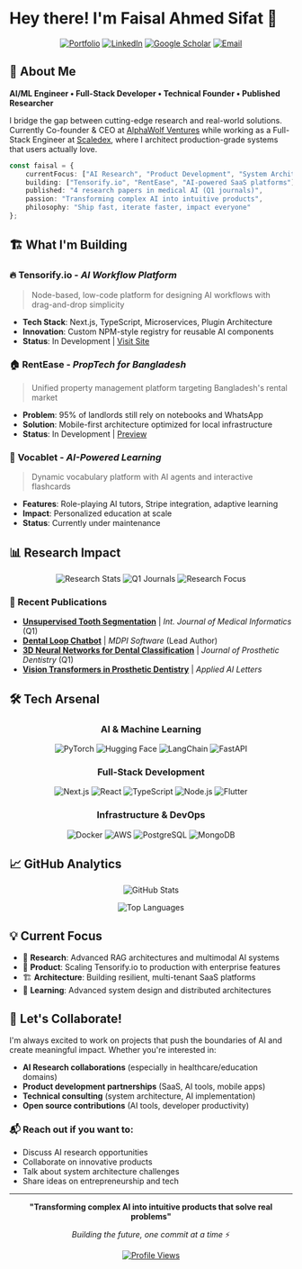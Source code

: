 # Hey there! I'm Faisal Ahmed Sifat 👋

<div align="center">

[![Portfolio](https://img.shields.io/badge/Portfolio-000000?style=for-the-badge&logo=About.me&logoColor=white)](https://theentrepreneuw.com)
[![LinkedIn](https://img.shields.io/badge/LinkedIn-0077B5?style=for-the-badge&logo=linkedin&logoColor=white)](https://linkedin.com/in/faisalahmedsifat)
[![Google Scholar](https://img.shields.io/badge/Google_Scholar-4285F4?style=for-the-badge&logo=google-scholar&logoColor=white)](https://scholar.google.com/citations?user=P10g-OQAAAAJ&hl=en)
[![Email](https://img.shields.io/badge/Email-D14836?style=for-the-badge&logo=gmail&logoColor=white)](mailto:faisalahmed531@gmail.com)

</div>

## 🚀 About Me

**AI/ML Engineer • Full-Stack Developer • Technical Founder • Published Researcher**

I bridge the gap between cutting-edge research and real-world solutions. Currently Co-founder & CEO at [AlphaWolf Ventures](https://alphawolf.ventures) while working as a Full-Stack Engineer at [Scaledex](https://scaledex.com), where I architect production-grade systems that users actually love.

```typescript
const faisal = {
    currentFocus: ["AI Research", "Product Development", "System Architecture"],
    building: ["Tensorify.io", "RentEase", "AI-powered SaaS platforms"],
    published: "4 research papers in medical AI (Q1 journals)",
    passion: "Transforming complex AI into intuitive products",
    philosophy: "Ship fast, iterate faster, impact everyone"
};
```

## 🏗️ What I'm Building

### 🔥 **Tensorify.io** - *AI Workflow Platform*
> Node-based, low-code platform for designing AI workflows with drag-and-drop simplicity
- **Tech Stack**: Next.js, TypeScript, Microservices, Plugin Architecture
- **Innovation**: Custom NPM-style registry for reusable AI components
- **Status**: In Development | [Visit Site](https://tensorify.io)

### 🏠 **RentEase** - *PropTech for Bangladesh*
> Unified property management platform targeting Bangladesh's rental market
- **Problem**: 95% of landlords still rely on notebooks and WhatsApp
- **Solution**: Mobile-first architecture optimized for local infrastructure
- **Status**: In Development | [Preview](https://rentease.theentrepreneuw.com)

### 🧠 **Vocablet** - *AI-Powered Learning*
> Dynamic vocabulary platform with AI agents and interactive flashcards
- **Features**: Role-playing AI tutors, Stripe integration, adaptive learning
- **Impact**: Personalized education at scale
- **Status**: Currently under maintenance

## 📊 Research Impact

<div align="center">

![Research Stats](https://img.shields.io/badge/Publications-4_Papers-success?style=for-the-badge)
![Q1 Journals](https://img.shields.io/badge/Q1_Journals-2_Papers-important?style=for-the-badge)
![Research Focus](https://img.shields.io/badge/Focus-Medical_AI-blue?style=for-the-badge)

</div>

### 🔬 Recent Publications

- **[Unsupervised Tooth Segmentation](https://doi.org/10.1016/j.ijmedinf.2024.105769)** | *Int. Journal of Medical Informatics* (Q1)
- **[Dental Loop Chatbot](https://doi.org/10.3390/software3040029)** | *MDPI Software* (Lead Author)
- **[3D Neural Networks for Dental Classification](https://doi.org/10.1016/j.prosdent.2024.09.014)** | *Journal of Prosthetic Dentistry* (Q1)
- **[Vision Transformers in Prosthetic Dentistry](https://doi.org/10.1002/ail2.101)** | *Applied AI Letters*

## 🛠️ Tech Arsenal

<div align="center">

### AI & Machine Learning
![PyTorch](https://img.shields.io/badge/PyTorch-EE4C2C?style=for-the-badge&logo=PyTorch&logoColor=white)
![Hugging Face](https://img.shields.io/badge/🤗_Hugging_Face-FFD21E?style=for-the-badge)
![LangChain](https://img.shields.io/badge/LangChain-121212?style=for-the-badge)
![FastAPI](https://img.shields.io/badge/FastAPI-009688?style=for-the-badge&logo=FastAPI&logoColor=white)

### Full-Stack Development
![Next.js](https://img.shields.io/badge/Next.js-000000?style=for-the-badge&logo=next.js&logoColor=white)
![React](https://img.shields.io/badge/React-20232A?style=for-the-badge&logo=react&logoColor=61DAFB)
![TypeScript](https://img.shields.io/badge/TypeScript-007ACC?style=for-the-badge&logo=typescript&logoColor=white)
![Node.js](https://img.shields.io/badge/Node.js-43853D?style=for-the-badge&logo=node.js&logoColor=white)
![Flutter](https://img.shields.io/badge/Flutter-02569B?style=for-the-badge&logo=flutter&logoColor=white)

### Infrastructure & DevOps
![Docker](https://img.shields.io/badge/Docker-2CA5E0?style=for-the-badge&logo=docker&logoColor=white)
![AWS](https://img.shields.io/badge/AWS-FF9900?style=for-the-badge&logo=amazonaws&logoColor=white)
![PostgreSQL](https://img.shields.io/badge/PostgreSQL-316192?style=for-the-badge&logo=postgresql&logoColor=white)
![MongoDB](https://img.shields.io/badge/MongoDB-4EA94B?style=for-the-badge&logo=mongodb&logoColor=white)

</div>

## 📈 GitHub Analytics

<div align="center">
  
![GitHub Stats](https://github-readme-stats.vercel.app/api?username=faisalahmedsifat&show_icons=true&theme=dark&hide_border=true&bg_color=0D1117&title_color=58A6FF&text_color=C9D1D9&icon_color=58A6FF)

![Top Languages](https://github-readme-stats.vercel.app/api/top-langs/?username=faisalahmedsifat&layout=compact&theme=dark&hide_border=true&bg_color=0D1117&title_color=58A6FF&text_color=C9D1D9)

</div>

## 💡 Current Focus

- 🔬 **Research**: Advanced RAG architectures and multimodal AI systems
- 🚀 **Product**: Scaling Tensorify.io to production with enterprise features
- 🏗️ **Architecture**: Building resilient, multi-tenant SaaS platforms
- 🌱 **Learning**: Advanced system design and distributed architectures

## 🤝 Let's Collaborate!

I'm always excited to work on projects that push the boundaries of AI and create meaningful impact. Whether you're interested in:

- **AI Research collaborations** (especially in healthcare/education domains)
- **Product development partnerships** (SaaS, AI tools, mobile apps)
- **Technical consulting** (system architecture, AI implementation)
- **Open source contributions** (AI tools, developer productivity)

### 📬 Reach out if you want to:
- Discuss AI research opportunities
- Collaborate on innovative products
- Talk about system architecture challenges
- Share ideas on entrepreneurship and tech

---

<div align="center">

**"Transforming complex AI into intuitive products that solve real problems"**

*Building the future, one commit at a time* ⚡

[![Profile Views](https://komarev.com/ghpvc/?username=faisalahmedsifat&color=58A6FF&style=flat-square&label=Profile+Views)](https://github.com/faisalahmedsifat)

</div>